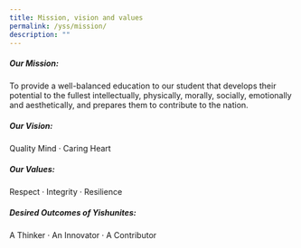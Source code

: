 ```yaml
---
title: Mission, vision and values
permalink: /yss/mission/
description: ""
---
```


<h5>Our Mission:</h5>
To provide a well-balanced education to our student that develops their potential to the fullest intellectually, physically, morally, socially, emotionally and aesthetically, and prepares them to contribute to the nation.

<h5>Our Vision:</h5>
Quality Mind · Caring Heart

<h5>Our Values:</h5>
Respect · Integrity · Resilience

<h5>Desired Outcomes of Yishunites:</h5>
A Thinker · An Innovator · A Contributor